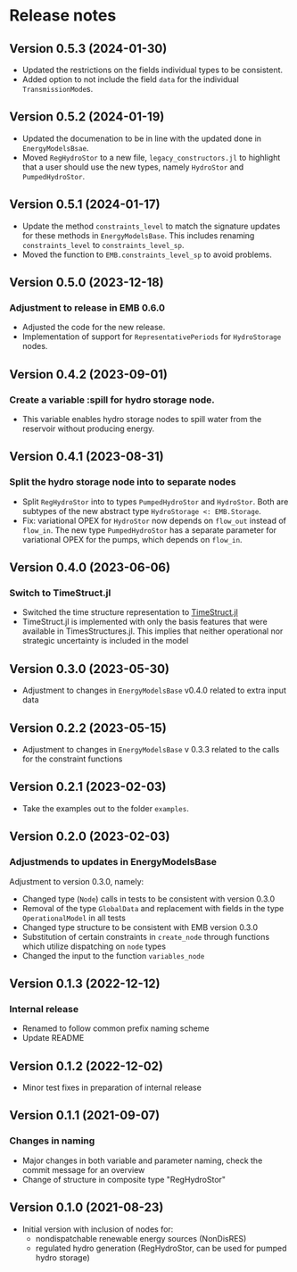 Release notes
=============

Version 0.5.3 (2024-01-30)
--------------------------
 * Updated the restrictions on the fields individual types to be consistent.
 * Added option to not include the field `data` for the individual `TransmissionMode`s.

Version 0.5.2 (2024-01-19)
--------------------------
 * Updated the documenation to be in line with the updated done in `EnergyModelsBsae`.
 * Moved `RegHydroStor` to a new file, `legacy_constructors.jl` to highlight that a user should use the new types, namely `HydroStor` and `PumpedHydroStor`.

Version 0.5.1 (2024-01-17)
--------------------------
 * Update the method `constraints_level` to match the signature updates for these methods in `EnergyModelsBase`. This includes renaming `constraints_level` to `constraints_level_sp`.
 * Moved the function to `EMB.constraints_level_sp` to avoid problems.

Version 0.5.0 (2023-12-18)
--------------------------
### Adjustment to release in EMB 0.6.0
 * Adjusted the code for the new release.
 * Implementation of support for `RepresentativePeriods` for `HydroStorage` nodes.

Version 0.4.2 (2023-09-01)
--------------------------
### Create a variable :spill for hydro storage node.
 * This variable enables hydro storage nodes to spill water from the reservoir without
   producing energy.

Version 0.4.1 (2023-08-31)
--------------------------
### Split the hydro storage node into to separate nodes
 * Split `RegHydroStor` into to types `PumpedHydroStor` and `HydroStor`. Both are subtypes
 of the new abstract type `HydroStorage <: EMB.Storage`.
 * Fix: variational OPEX for `HydroStor` now depends on `flow_out` instead of
 `flow_in`. The new type `PumpedHydroStor` has a separate parameter for variational OPEX
 for the pumps, which depends on `flow_in`.

Version 0.4.0 (2023-06-06)
--------------------------
### Switch to TimeStruct.jl
 * Switched the time structure representation to [TimeStruct.jl](https://github.com/sintefore/TimeStruct.jl)
 * TimeStruct.jl is implemented with only the basis features that were available in TimesStructures.jl. This implies that neither operational nor strategic uncertainty is included in the model

Version 0.3.0 (2023-05-30)
--------------------------
 * Adjustment to changes in `EnergyModelsBase` v0.4.0 related to extra input data

Version 0.2.2 (2023-05-15)
--------------------------
 * Adjustment to changes in `EnergyModelsBase` v 0.3.3 related to the calls for the constraint functions

Version 0.2.1 (2023-02-03)
--------------------------
* Take the examples out to the folder `examples`.

Version 0.2.0 (2023-02-03)
--------------------------
### Adjustmends to updates in EnergyModelsBase
Adjustment to version 0.3.0, namely:
* Changed type (`Node`) calls in tests to be consistent with version 0.3.0
* Removal of the type `GlobalData` and replacement with fields in the type `OperationalModel` in all tests
* Changed type structure to be consistent with EMB version 0.3.0
* Substitution of certain constraints in `create_node` through functions which utilize dispatching on `node` types
* Changed the input to the function `variables_node`

Version 0.1.3 (2022-12-12)
--------------------------
### Internal release
* Renamed to follow common prefix naming scheme
* Update README

Version 0.1.2 (2022-12-02)
--------------------------
* Minor test fixes in preparation of internal release

Version 0.1.1 (2021-09-07)
--------------------------
### Changes in naming
* Major changes in both variable and parameter naming, check the commit message for an overview
* Change of structure in composite type "RegHydroStor"

Version 0.1.0 (2021-08-23)
--------------------------
* Initial version with inclusion of nodes for:
    * nondispatchable renewable energy sources (NonDisRES)
    * regulated hydro generation (RegHydroStor, can be used for pumped hydro storage)
